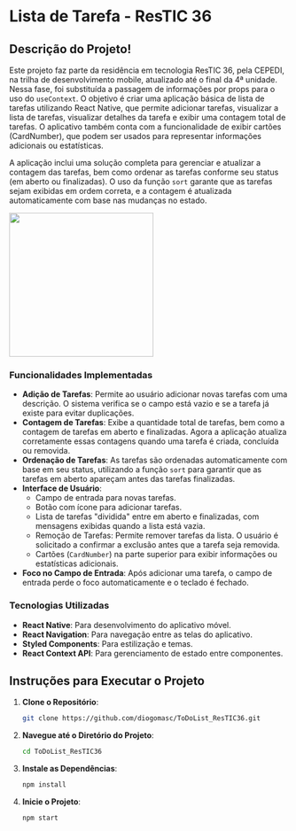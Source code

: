 # Lista de Tarefa - ResTIC 36

## Descrição do Projeto!


Este projeto faz parte da residência em tecnologia ResTIC 36, pela CEPEDI, na trilha de desenvolvimento mobile, atualizado até o final da 4ª unidade. Nessa fase, foi substituída a passagem de informações por props para o uso do `useContext`. O objetivo é criar uma aplicação básica de lista de tarefas utilizando React Native, que permite adicionar tarefas, visualizar a lista de tarefas, visualizar detalhes da tarefa e exibir uma contagem total de tarefas. O aplicativo também conta com a funcionalidade de exibir cartões (CardNumber), que podem ser usados para representar informações adicionais ou estatísticas.

A aplicação inclui uma solução completa para gerenciar e atualizar a contagem das tarefas, bem como ordenar as tarefas conforme seu status (em aberto ou finalizadas). O uso da função `sort` garante que as tarefas sejam exibidas em ordem correta, e a contagem é atualizada automaticamente com base nas mudanças no estado.

<p aling="center">
   <img width="260" heitgh="100" src="https://github.com/user-attachments/assets/698b3a0b-3e53-496b-a02b-4fcbfe0da81f">
</p>

### Funcionalidades Implementadas

- **Adição de Tarefas**: Permite ao usuário adicionar novas tarefas com uma descrição. O sistema verifica se o campo está vazio e se a tarefa já existe para evitar duplicações.
- **Contagem de Tarefas**: Exibe a quantidade total de tarefas, bem como a contagem de tarefas em aberto e finalizadas. Agora a aplicação atualiza corretamente essas contagens quando uma tarefa é criada, concluída ou removida.
- **Ordenação de Tarefas**: As tarefas são ordenadas automaticamente com base em seu status, utilizando a função `sort` para garantir que as tarefas em aberto apareçam antes das tarefas finalizadas.
- **Interface de Usuário**:
  - Campo de entrada para novas tarefas.
  - Botão com ícone para adicionar tarefas.
  - Lista de tarefas "dividida" entre em aberto e finalizadas, com mensagens exibidas quando a lista está vazia.
  - Remoção de Tarefas: Permite remover tarefas da lista. O usuário é solicitado a confirmar a exclusão antes que a tarefa seja removida.
  - Cartões (`CardNumber`) na parte superior para exibir informações ou estatísticas adicionais.
- **Foco no Campo de Entrada**: Após adicionar uma tarefa, o campo de entrada perde o foco automaticamente e o teclado é fechado.

### Tecnologias Utilizadas

- **React Native**: Para desenvolvimento do aplicativo móvel.
- **React Navigation**: Para navegação entre as telas do aplicativo.
- **Styled Components**: Para estilização e temas.
- **React Context API**: Para gerenciamento de estado entre componentes.

## Instruções para Executar o Projeto

1. **Clone o Repositório**:
   ```bash
   git clone https://github.com/diogomasc/ToDoList_ResTIC36.git
   ```

2. **Navegue até o Diretório do Projeto**:
   ```bash
   cd ToDoList_ResTIC36
   ```

3. **Instale as Dependências**:
   ```bash
   npm install
   ```

4. **Inicie o Projeto**:
   ```bash
   npm start
   ```